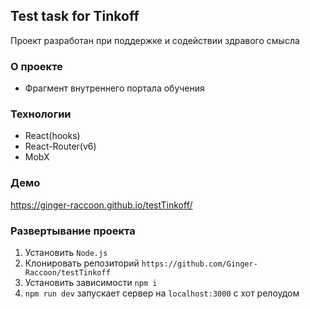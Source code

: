 ## Test task for Tinkoff
Проект разработан при поддержке и содействии здравого смысла
### О проекте
- Фрагмент внутреннего портала обучения

### Технологии
+ React(hooks)
+ React-Router(v6)
+ MobX

### Демо
https://ginger-raccoon.github.io/testTinkoff/

### Развертывание проекта
1. Установить `Node.js`
2. Клонировать репозиторий `https://github.com/Ginger-Raccoon/testTinkoff`
3. Установить зависимости `npm i`
4. `npm run dev` запускает сервер на `localhost:3000` с хот релоудом
